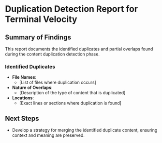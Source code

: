 # Duplication Detection Report for Terminal Velocity

## Summary of Findings
This report documents the identified duplicates and partial overlaps found during the content duplication detection phase.

### Identified Duplicates
- **File Names**: 
  - [List of files where duplication occurs]
- **Nature of Overlaps**: 
  - [Description of the type of content that is duplicated]
- **Locations**: 
  - [Exact lines or sections where duplication is found]

## Next Steps
- Develop a strategy for merging the identified duplicate content, ensuring context and meaning are preserved.

